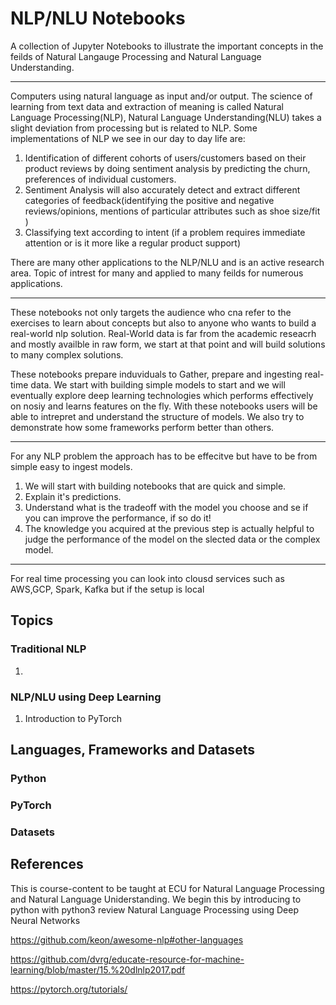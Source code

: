 # NLP/NLU Notebooks

A collection of Jupyter Notebooks to illustrate the important concepts in the feilds of Natural Langauge Processing and Natural Language Understanding.

---
Computers using natural language as input and/or output. The science of learning from text data and extraction of meaning is called Natural Language Processing(NLP), Natural Language Understanding(NLU) takes a slight deviation from processing but is related to NLP.
Some implementations of NLP we see in our day to day life are:
1. Identification of different cohorts of users/customers based on their product reviews by doing sentiment analysis by predicting the churn, preferences of individual customers.
2. Sentiment Analysis will also accurately detect and extract different categories of feedback(identifying the positive and negative reviews/opinions, mentions of particular attributes such as shoe size/fit )
3. Classifying text according to intent (if a problem requires immediate attention or is it more like a regular product support)

There are many other applications to the NLP/NLU and is an active research area. Topic of intrest for many and applied to many feilds for numerous applications.

---
These notebooks not only targets the audience who cna refer to the exercises to learn about concepts but also to anyone who wants to build a real-world nlp solution. Real-World data is far from the academic reseacrh and mostly availble in raw form, we start at that point and will build solutions to many complex solutions.

These notebooks prepare induviduals to Gather, prepare and ingesting real-time data. We start with building simple models to start and we will eventually explore deep learning technologies which performs effectively on nosiy and learns features on the fly. With these notebooks users will be able to intrepret and understand the structure of models. We also try to demonstrate how some frameworks perform better than others.

---

For any NLP problem the approach has to be effecitve but have to be from simple easy to ingest models.

1. We will start with building notebooks that are quick and simple.
2. Explain it's predictions.
3. Understand what is the tradeoff with the model you choose and se if you can improve the performance, if so do it!
4. The knowledge you acquired at the previous step is actually helpful to judge the performance of the model on the slected     data or the complex model.

---
 For real time processing you can look into clousd services such as AWS,GCP, Spark, Kafka but if the setup is local 



## Topics


### Traditional NLP 
  1. 
  
  
### NLP/NLU using Deep Learning
1. Introduction to PyTorch
  

##  Languages, Frameworks and Datasets

  ### Python
  
  ### PyTorch
  
  ### Datasets
  

## References



This is course-content to be taught at ECU for Natural Language Processing and Natural Language Uniderstanding.
We begin this by introducing to python with python3 review
Natural Language Processing using Deep Neural Networks

https://github.com/keon/awesome-nlp#other-languages

https://github.com/dvrg/educate-resource-for-machine-learning/blob/master/15.%20dlnlp2017.pdf

https://pytorch.org/tutorials/
